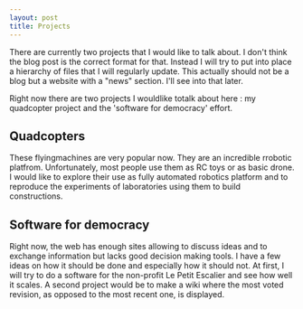 ```yaml
---
layout: post
title: Projects
---
```


There are currently two projects that I would like to talk about. I don't think the blog post is the correct format for that.
 Instead I will try to put into place a hierarchy of files that I will regularly update. This actually should not be a blog
 but a website with a "news" section. I'll see into that later.
 
Right now there are two projects I wouldlike totalk about here : my quadcopter project and the 'software for democracy' effort.

Quadcopters
-----------

These flyingmachines are very popular now. They are an incredible rrobotic platfrom. Unfortunately, most people use them
as RC toys or as basic drone. I would like to explore their use as fully automated robotics platform and to reproduce the experiments of laboratories using them to build constructions.

Software for democracy
----------------------

Right now, the web has enough sites allowing to discuss ideas and to exchange information but lacks good decision making tools. I have a few ideas on how it should be done and especially how it should not. At first, I will try to do a software for the non-profit Le Petit Escalier and see how well it scales. A second project would be to make a wiki where the most voted revision, as opposed to the most recent one, is displayed.
